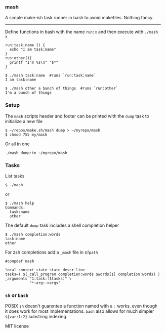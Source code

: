 ### mash

A simple make-ish task runner in bash to avoid makefiles. Nothing fancy.

_______

Define functions in bash with the name `run:x` and then execute with `./mash x`

```
run:task:name () {
  echo "I am task:name"
}
run:other(){
  printf "I'm %s\n" "$*"
}
```

    $ ./mash task:name  #runs `run:task:name`
    I am task:name

    $ ./mash other a bunch of things  #runs `run:other`
    I'm a bunch of things

### Setup

The `mash` scripts header and footer can be printed with the `dump` task to initialize a new file

    $ ~/repos/make.sh/mash dump > ~/myrepo/mash
    $ chmod 755 my/mash

Or all in one
    
    ./mash dump:to ~/myrepo/mash

### Tasks

List tasks

    $ ./mash

 or

    $ ./mash help
    Commands:
      task:name
      other

The default `dump` task includes a shell completion helper

    $ ./mash completion:words
    task:name
    other

For zsh completions add a `_mash` file in `$fpath`

```
#compdef mash

local context state state_descr line
tasks=( $(_call_program completion:words $words[1] completion:words) )
_arguments "1:task:($tasks)" \
           "*:arg:->args"
```

### `sh` or `bash`

POSIX `sh` doesn't guarentee a function named with a `:` works, even though it does work for most
 implementations. `bash` also allows for much simpler `${var:1:2}` substring indexing.

MIT license

